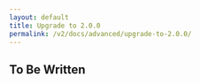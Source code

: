 ```yaml
---
layout: default
title: Upgrade to 2.0.0
permalink: /v2/docs/advanced/upgrade-to-2.0.0/
---
```


## To Be Written
